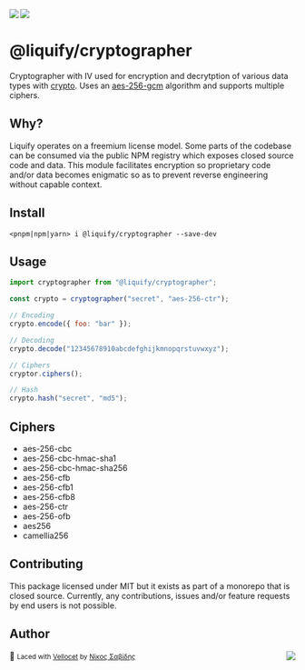 <img src="https://img.shields.io/circleci/build/github/panoply/liquify/circleci-project-setup?token=54a787fdd39139be0add226455eb4d07f34f9d3f&style=flat-square&logo=CircleCI&label=&labelColor=555" align="left" />&nbsp;&nbsp;<img align="left" src="https://img.shields.io/librariesio/release/npm/@liquify/specs?style=flat-square&label=&logoWidth=28&labelColor=555&logo=data:image/svg+xml;base64,PHN2ZyB4bWxucz0iaHR0cDovL3d3dy53My5vcmcvMjAwMC9zdmciIHZpZXdCb3g9IjAgMCAyNCA5LjMzIj48dGl0bGU+bnBtPC90aXRsZT48cGF0aCBkPSJNMCwwVjhINi42N1Y5LjMzSDEyVjhIMjRWMFpNNi42Nyw2LjY2SDUuMzN2LTRINHY0SDEuMzRWMS4zM0g2LjY3Wm00LDBWOEg4VjEuMzNoNS4zM1Y2LjY2SDEwLjY3Wm0xMiwwSDIxLjM0di00SDIwdjRIMTguNjd2LTRIMTcuMzR2NEgxNC42N1YxLjMzaDhabS0xMi00SDEyVjUuMzNIMTAuNjZaIiBzdHlsZT0iZmlsbDojZmZmIi8+PC9zdmc+" />

# @liquify/cryptographer

Cryptographer with IV used for encryption and decrytption of various data types with [crypto](#). Uses an [aes-256-gcm](https://en.wikipedia.org/wiki/Galois/Counter_Mode) algorithm and supports multiple ciphers.

## Why?

Liquify operates on a freemium license model. Some parts of the codebase can be consumed via the public NPM registry which exposes closed source code and data. This module facilitates encryption so proprietary code and/or data becomes enigmatic so as to prevent reverse engineering without capable context.

## Install

```cli
<pnpm|npm|yarn> i @liquify/cryptographer --save-dev
```

## Usage

```js
import cryptographer from "@liquify/cryptographer";

const crypto = cryptographer("secret", "aes-256-ctr");

// Encoding
crypto.encode({ foo: "bar" });

// Decoding
crypto.decode("12345678910abcdefghijkmnopqrstuvwxyz");

// Ciphers
cryptor.ciphers();

// Hash
crypto.hash("secret", "md5");
```

## Ciphers

- aes-256-cbc
- aes-256-cbc-hmac-sha1
- aes-256-cbc-hmac-sha256
- aes-256-cfb
- aes-256-cfb1
- aes-256-cfb8
- aes-256-ctr
- aes-256-ofb
- aes256
- camellia256

## Contributing

This package licensed under MIT but it exists as part of a monorepo that is closed source. Currently, any contributions, issues and/or feature requests by end users is not possible.

## Author

🥛 <small>Laced with [Vellocet](#) by [Νίκος Σαβίδης](mailto:nicos@gmx.com)</small> <img align="right" src="https://img.shields.io/badge/-@sisselsiv-1DA1F2?logo=twitter&logoColor=fff" />
